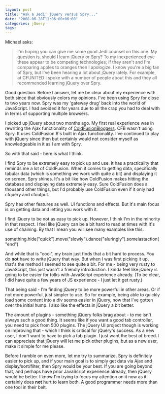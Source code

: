 ```yaml
---
layout: post
title: "Ask a Jedi: jQuery versus Spry..."
date: "2008-06-28T11:06:00+06:00"
categories: jQuery 
tags: 
---
```


Michael asks:

<blockquote>
<p>
I'm hoping you can give me some good Jedi counsel on this one.  My question is, should I learn jQuery or Spry?  To my inexperienced eye these appear to be competing technologies; if they aren't and I'm comparing apples to oranges then I apologize.  I know you're a big fan of Spry, but I've been
hearing a lot about jQuery lately.  For example, at CFUNITED I spoke with a number of people about this and they all recommended learning jQuery over Spry.
</p>
</blockquote>
<!--more-->
Good question. Before I answer, let me be clear about my experience with both since that obviously colors my opinions. I've been using Spry for close to two years now. Spry was my 'gateway drug' back into the world of JavaScript. I had avoided it for years due to all the crap you had to deal with in terms of supporting multiple browsers. 

I picked up jQuery about two months ago. My first real experience was in rewriting the Ajax functionality of <a href="http://www.coldfusionbloggers.org">ColdFusionBloggers</a>. CFB wasn't using Spry. It uses ColdFusion 8's built in Ajax functionality. I've continued to play with jQuery since then but certainly would not consider myself as knowledgeable in it as I am with Spry.

So with that said - here is what I think.

I find Spry to be extremely easy to pick up and use. It has a practicality that reminds me a lot of ColdFusion. When it comes to getting data, specifically tabular data (which is something we work with quite a bit) and displaying it on screen, Spry shines. It's a bit like how ColdFusion makes hitting the database and displaying data extremely easy. Sure ColdFusion does a thousand other things, but I'd probably use ColdFusion even if it only had cfquery and cfoutput. 

Spry has other features as well. UI functions and effects. But it's main focus is on getting data and letting you work with it.

I find jQuery to be not as easy to pick up. However, I think I'm in the minority in that respect. I feel like jQuery can be a bit hard to read at times with it's use of chaining. By that I mean you will see many examples like this:

something.hide("quick").move("slowly").dance("aluringly").somelastaction("end")

And while that is "cool", my brain just finds that a bit hard to process. You do <b>not</b> have to write jQuery that way. But when I was first picking it up, that's the method I seemed to see quite a bit. For me - being very rusty to JavaScript, this just wasn't a friendly introduction. I kinda feel like jQuery is going to be easier for folks with JavaScript experience already. (To be clear, I did have quite a few years of JS experience - I just let it get rusty.) 

That being said - I'm finding jQuery to be more powerful in other areas. Or if not more powerful, just simpler to use. So for example, being able to quickly load some content into a div seems easier in jQuery, now that I've gotten over the initial hump. I also like the effects in jQuery a bit better. 

The amount of plugins - something jQuery folks brag about - to me isn't always such a good thing. It seems like if you want a good tab controller, you need to pick from 500 plugins. The jQuery UI project though is working on improving that - which I think is critical for jQuery's success. As a new user, I don't want to have to pick a tab plugin. I just want the best of breed. I can appreciate that jQuery will let me pick other plugins, but as a new user, make it simple for me please.

Before I ramble on even more, let me try to summarize. Spry is definitely easier to pick up, and if your main goal is to simply get data via Ajax and display/sort/filter, then Spry would be your best. If you are going beyond that, and perhaps have prior JavaScript experience already, then jQuery would be better. I know I'm trying to focus my attention on it now as it certainly does <b>not</b> hurt to learn both. A good programmer needs more than one tool in their belt.